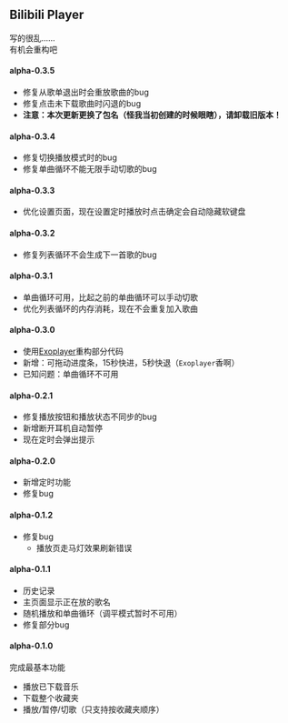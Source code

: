 ## Bilibili Player
写的很乱……  
有机会重构吧

#### alpha-0.3.5
* 修复从歌单退出时会重放歌曲的bug
* 修复点击未下载歌曲时闪退的bug
* **注意：本次更新更换了包名（怪我当初创建的时候眼瞎），请卸载旧版本！**

#### alpha-0.3.4
* 修复切换播放模式时的bug
* 修复单曲循环不能无限手动切歌的bug

#### alpha-0.3.3
* 优化设置页面，现在设置定时播放时点击确定会自动隐藏软键盘


#### alpha-0.3.2
* 修复列表循环不会生成下一首歌的bug

#### alpha-0.3.1
* 单曲循环可用，比起之前的单曲循环可以手动切歌
* 优化列表循环的内存消耗，现在不会重复加入歌曲

#### alpha-0.3.0
* 使用[Exoplayer](https://github.com/google/ExoPlayer)重构部分代码
* 新增：可拖动进度条，15秒快进，5秒快退（`Exoplayer`香啊）
* 已知问题：单曲循环不可用

#### alpha-0.2.1
* 修复播放按钮和播放状态不同步的bug
* 新增断开耳机自动暂停
* 现在定时会弹出提示

#### alpha-0.2.0
* 新增定时功能
* 修复bug

#### alpha-0.1.2
* 修复bug
  * 播放页走马灯效果刷新错误

#### alpha-0.1.1
* 历史记录  
* 主页面显示正在放的歌名  
* 随机播放和单曲循环（调平模式暂时不可用） 
* 修复部分bug  

#### alpha-0.1.0
完成最基本功能  
* 播放已下载音乐  
* 下载整个收藏夹  
* 播放/暂停/切歌（只支持按收藏夹顺序） 